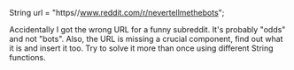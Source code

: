 String url = "https//www.reddit.com/r/nevertellmethebots";

Accidentally I got the wrong URL for a funny subreddit. It's probably "odds" and not "bots".
Also, the URL is missing a crucial component, find out what it is and insert it too.
Try to solve it more than once using different String functions.
